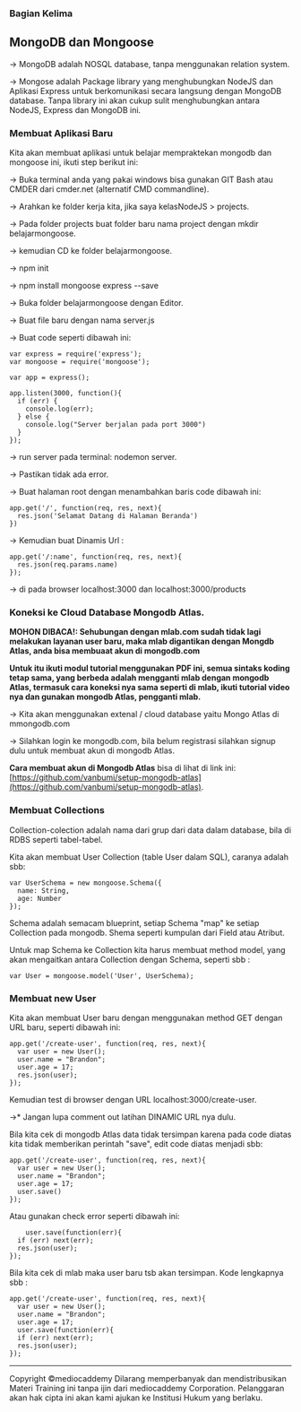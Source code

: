 ### Bagian Kelima

## MongoDB dan Mongoose

-> MongoDB adalah NOSQL database, tanpa menggunakan relation system.  

-> Mongose adalah Package library yang menghubungkan NodeJS dan Aplikasi Express untuk berkomunikasi secara langsung dengan MongoDB database. Tanpa library ini akan cukup sulit menghubungkan antara NodeJS, Express dan MongoDB ini.

### Membuat Aplikasi Baru

Kita akan membuat aplikasi untuk belajar mempraktekan mongodb dan mongoose ini, ikuti step berikut ini:

-> Buka terminal anda yang pakai windows bisa gunakan GIT Bash atau CMDER dari cmder.net (alternatif CMD commandline).

-> Arahkan ke folder kerja kita, jika saya kelasNodeJS > projects.

-> Pada folder projects buat folder baru nama project dengan mkdir belajarmongoose.

-> kemudian CD ke folder belajarmongoose.

-> npm init

-> npm install mongoose express --save

-> Buka folder belajarmongoose dengan Editor.

-> Buat file baru dengan nama server.js

-> Buat code seperti dibawah ini:

    var express = require('express');
    var mongoose = require('mongoose');
    
    var app = express();
    
    app.listen(3000, function(){
      if (err) {
        console.log(err);
      } else {
        console.log("Server berjalan pada port 3000")
      }
    });

-> run server pada terminal: nodemon server.

-> Pastikan tidak ada error.

-> Buat halaman root dengan menambahkan baris code dibawah ini:

    app.get('/', function(req, res, next){
      res.json('Selamat Datang di Halaman Beranda')
    })

-> Kemudian buat Dinamis Url :

    app.get('/:name', function(req, res, next){
      res.json(req.params.name)
    });    

-> di pada browser localhost:3000 dan localhost:3000/products 

### Koneksi ke Cloud Database Mongodb Atlas.

**MOHON DIBACA!: Sehubungan dengan mlab.com sudah tidak lagi melakukan layanan user baru, maka mlab digantikan dengan Mongdb Atlas, anda bisa membuaat akun di mongodb.com**

**Untuk itu ikuti modul tutorial menggunakan PDF ini, semua sintaks koding tetap sama, yang berbeda adalah mengganti mlab dengan mongodb Atlas, termasuk cara koneksi nya sama seperti di mlab, ikuti tutorial video nya dan gunakan mongodb Atlas, pengganti mlab.**

-> Kita akan menggunakan extenal / cloud database yaitu Mongo Atlas di mmongodb.com

-> Silahkan login ke mongodb.com, bila belum registrasi silahkan signup dulu untuk membuat akun di mongodb Atlas.

**Cara membuat akun di Mongodb Atlas** bisa di lihat di link ini: [https://github.com/vanbumi/setup-mongodb-atlas](https://github.com/vanbumi/setup-mongodb-atlas).


### Membuat Collections

Collection-colection adalah nama dari grup dari data dalam database, bila di RDBS seperti tabel-tabel.

Kita akan membuat User Collection (table User dalam SQL), caranya adalah sbb:

    var UserSchema = new mongoose.Schema({
      name: String,
      age: Number
    });

Schema adalah semacam blueprint, setiap Schema "map" ke setiap Collection pada mongodb. Shema seperti kumpulan dari Field atau Atribut.  

Untuk map Schema ke Collection kita harus membuat method model, yang akan mengaitkan antara Collection dengan Schema, seperti sbb :

    var User = mongoose.model('User', UserSchema);

### Membuat new User

Kita akan membuat User baru dengan menggunakan method GET dengan URL baru, seperti dibawah ini:

    app.get('/create-user', function(req, res, next){
      var user = new User();
      user.name = "Brandon";
      user.age = 17;
      res.json(user);
    });

Kemudian test di browser dengan URL localhost:3000/create-user.

->* Jangan lupa comment out latihan DINAMIC URL nya dulu.

Bila kita cek di mongodb Atlas data tidak tersimpan karena pada code diatas kita tidak memberikan perintah "save", edit code diatas menjadi sbb:

    app.get('/create-user', function(req, res, next){
      var user = new User();
      user.name = "Brandon";
      user.age = 17;
      user.save()
    });

Atau gunakan check error seperti dibawah ini:

		user.save(function(err){
	  if (err) next(err);
	  res.json(user);
	});

Bila kita cek di mlab maka user baru tsb akan tersimpan. Kode lengkapnya sbb :


	app.get('/create-user', function(req, res, next){
	  var user = new User();
	  user.name = "Brandon";
	  user.age = 17;
	  user.save(function(err){
	  if (err) next(err);
	  res.json(user);
	});





















---
Copyright &copy;mediocaddemy
Dilarang memperbanyak dan mendistribusikan Materi Training ini tanpa ijin dari mediocaddemy Corporation. Pelanggaran akan hak cipta ini akan kami ajukan ke Institusi Hukum yang berlaku.